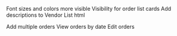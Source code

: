 Font sizes and colors more visible
Visibility for order list cards
Add descriptions to Vendor List html

Add multiple orders
View orders by date
Edit orders
